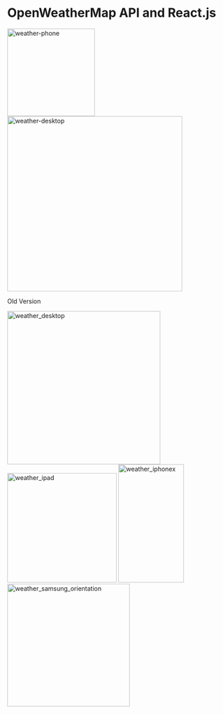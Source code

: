 # OpenWeatherMap API and React.js

<img width="200" alt="weather-phone" src="https://user-images.githubusercontent.com/22225317/72573392-815e2480-3893-11ea-8053-f0045ec9f0c4.jpg">
<img width="400" alt="weather-desktop" src="https://user-images.githubusercontent.com/22225317/72573388-7efbca80-3893-11ea-895a-b8cfc8ead068.jpg">

Old Version

<img width="350" alt="weather_desktop" src="https://user-images.githubusercontent.com/22225317/43680481-cd98683c-9809-11e8-9d5e-56476cb43c63.png">
<img width="250" alt="weather_ipad" src="https://user-images.githubusercontent.com/22225317/43680484-d65f3b44-9809-11e8-9886-c275169ad784.png">
<img width="150" height="270" alt="weather_iphonex" src="https://user-images.githubusercontent.com/22225317/43680483-d3d990fe-9809-11e8-8477-ee027750508d.png">
<img width="280" alt="weather_samsung_orientation" src="https://user-images.githubusercontent.com/22225317/43680510-9a14fe70-980a-11e8-8148-8f4cc22637e7.png">
